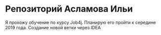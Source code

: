 # Репозиторий Асламова Ильи

Я прохожу обучение по курсу Job4j. Планирую его пройти к середине 2019 года.
Создание новой ветки через IDEA
